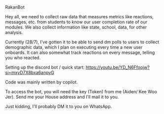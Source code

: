 RakanBot 

Hey all, we need to collect raw data that measures metrics like reactions, messages, etc. from students to know our user completion rate of our modules. We also collect information like state, school, data, for other analysis. 

Currently (28/7), I've gotten it to be able to send dm polls to users to collect demographic data, which I plan on executing every time a new user onboards. It can also somewhat track reactions on every message, telling you who reacted. 

Setting up the discord bot / quick start: https://youtu.be/YD_N6Ffoojw?si=mxyD7X8bxa6anpyG 

Code was mainly written by copilot. 

To access the bot, you will need the key (Token) from me (Aiden/ Kee Woo Jer). Send me your House address and I'll mail it to you. 

Just kidding, I'll probably DM it to you on WhatsApp.

